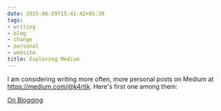 ```yaml
---
date: 2015-06-29T15:41:42+05:30
tags:
- writing
- blog
- change
- personal
- website
title: Exploring Medium
---
```


I am considering writing more often, more personal posts on Medium at https://medium.com/@k4rtik. Here's first one among them:

<script async src="https://static.medium.com/embed.js"></script><a class="m-story" data-width="100%" data-collapsed="true" href="https://medium.com/@k4rtik/on-blogging-d033cd38737f">On Blogging</a>
